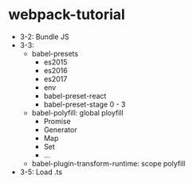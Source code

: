 # webpack-tutorial
+ 3-2: Bundle JS
+ 3-3:
  + babel-presets
    + es2015
    + es2016
    + es2017
    + env
    + babel-preset-react
    + babel-preset-stage 0 - 3
  + babel-polyfill: global ployfill
    + Promise
    + Generator
    + Map
    + Set
    + ...
  + babel-plugin-transform-runtime: scope polyfill
+ 3-5: Load .ts

  

